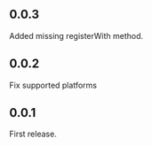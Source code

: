 ## 0.0.3

Added missing registerWith method.

## 0.0.2

Fix supported platforms

## 0.0.1

First release.
